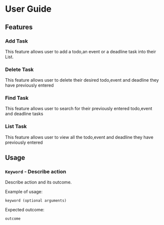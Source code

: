 # User Guide

## Features 

### Add Task
This feature allows user to add a todo,an event or a deadline task into their List.

### Delete Task
This feature allows user to delete their desired todo,event and deadline they have previously entered

### Find Task
This feature allows user to search for their previously entered todo,event and deadline tasks

### List Task
This feature allows user to view all the todo,event and deadline they have previously entered

## Usage

### `Keyword` - Describe action

Describe action and its outcome.

Example of usage: 

`keyword (optional arguments)`

Expected outcome:

`outcome`
